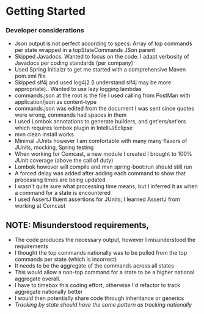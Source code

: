 # Getting Started

### Developer considerations
* Json output is not perfect according to specs: Array of top commands per state wrapped in a topStateCommands JSon parent
* Skipped Javadocs. Wanted to focus on the code. I adapt verbosity of Javadocs per coding standards (per company)
* Used Spring Initialzr to get me started with a comprehensive Maven pom.xml file
* Skipped slf4j and used log4j2 (I understand slf4j may be more appropriate).. Wanted to use lazy logging lambdas
* commands.json at the root is the file I used calling from PostMan with application/json as content-type
* commands.json was edited from the document I was sent since quotes were wrong, commands had spaces in them
* I used Lombok annotations to generate builders, and get'ers/set'ers which requires lombok plugin in IntelliJ/Eclipse
* mvn clean install works
* Minimal JUnits however I am comfortable with many many flavors of JUnits, mocking, Spring testing
* When working for Comcast, a new module I created I brought to 100% JUnit coverage (above the call of duty)
* Lombok however will compile and mvn spring-boot:run should still run
* A forced delay was added after adding each command to show that processing times are being updated
* I wasn't quite sure what processing time means, but I inferred it as when a command for a state is encountered
* I used AssertJ fluent assertions for JUnits; I learned AssertJ from working at Comcast

## NOTE: Misunderstood requirements, 
* The code produces the necessary output, however I misunderstood the requirements
* I thought the top commands nationally was to be pulled from the top commands per state (which is incorrect)
* It needs to be the aggregate of the commands across all states
* This would allow a non-top command for a state to be a higher national aggregate overall. 
* I have to timebox this coding effort, otherwise I'd refactor to track aggregate nationally better 
* I would then potentially share code through inheritance or generics
* _Tracking by state should have the same pattern as tracking nationally_
